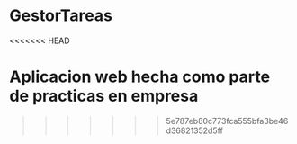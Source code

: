# GestorTareas
<<<<<<< HEAD

Aplicacion web hecha como parte de practicas en empresa
=======
>>>>>>> 5e787eb80c773fca555bfa3be46d36821352d5ff
